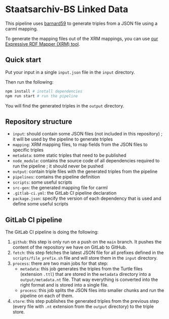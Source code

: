 # Staatsarchiv-BS Linked Data

This pipeline uses [barnard59](https://github.com/zazuko/barnard59) to generate triples from a JSON file using a carml mapping.

To generate the mapping files out of the XRM mappings, you can use [our Expressive RDF Mapper (XRM) tool](https://github.com/zazuko/expressive-rdf-mapper#installation-instructions).

## Quick start

Put your input in a single `input.json` file in the `input` directory.

Then run the following:

```sh
npm install # install dependencies
npm run start # run the pipeline
```

You will find the generated triples in the `output` directory.

## Repository structure

- `input`: should contain some JSON files (not included in this repository) ; it will be used by the pipeline to generate triples
- `mapping`: XRM mapping files, to map fields from the JSON files to specific triples
- `metadata`: some static triples that need to be published
- `node_module`: contains the source code of all dependencies required to run the pipeline ; it should never be pushed
- `output`: contain triple files with the generated triples from the pipeline
- `pipelines`: contains the pipeline definition
- `scripts`: some useful scripts
- `src-gen`: the generated mapping file for carml
- `.gitlab-ci.yml`: the GitLab CI pipeline declaration
- `package.json`: specify the version of each dependency that is used and define some useful scripts

## GitLab CI pipeline

The GitLab CI pipeline is doing the following:

1. `github`: this step is only run on a push on the `main` branch. It pushes the content of the repository we have on GitLab to GitHub.
2. `fetch`: this step fetches the latest JSON file for all prefixes defined in the `scripts/file_prefix.sh` file and will store them in the `input` directory.
3. `process`: there are two main jobs for that step:
   - `metadata`: this job generates the triples from the Turtle files (extension `.ttl`) that are stored in the `metadata` directory into a `output/metadata.nt` file. That way everything is converted into the right format and is stored into a single file.
   - `process`: this job splits the JSON files into smaller chunks and run the pipeline on each of them.
4. `store`: this step publishes the generated triples from the previous step (every file with `.nt` extension from the `output` directory) to the triple store.
